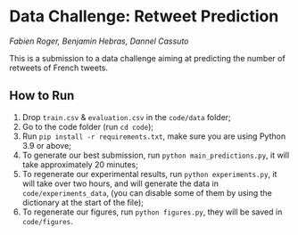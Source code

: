 # Data Challenge: Retweet Prediction

_Fabien Roger, Benjamin Hebras, Dannel Cassuto_

This is a submission to a data challenge aiming at predicting the number of retweets of French tweets.

## How to Run

1. Drop `train.csv` & `evaluation.csv` in the `code/data` folder;
2. Go to the code folder (run `cd code`);
3. Run `pip install -r requirements.txt`, make sure you are using Python 3.9 or above;
4. To generate our best submission, run `python main_predictions.py`, it will take approximately 20 minutes;
5. To regenerate our experimental results, run `python experiments.py`, it will take over two hours, and will generate the data in `code/experiments_data`, (you can disable some of them by using the dictionary at the start of the file);
6. To regenerate our figures, run `python figures.py`, they will be saved in `code/figures`.
